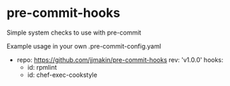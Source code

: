# pre-commit-hooks
Simple system checks to use with pre-commit

Example usage in your own .pre-commit-config.yaml
-   repo: https://github.com/jjmakin/pre-commit-hooks
    rev: 'v1.0.0'
    hooks:
    -   id: rpmlint
    -   id: chef-exec-cookstyle
